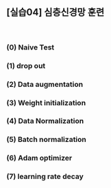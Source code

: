 ## [실습04] 심층신경망 훈련

<br>

### (0) Naive Test

### (1) drop out

### (2) Data augmentation

### (3) Weight initialization

### (4) Data Normalization

### (5) Batch normalization

### (6) Adam optimizer

### (7) learning rate decay